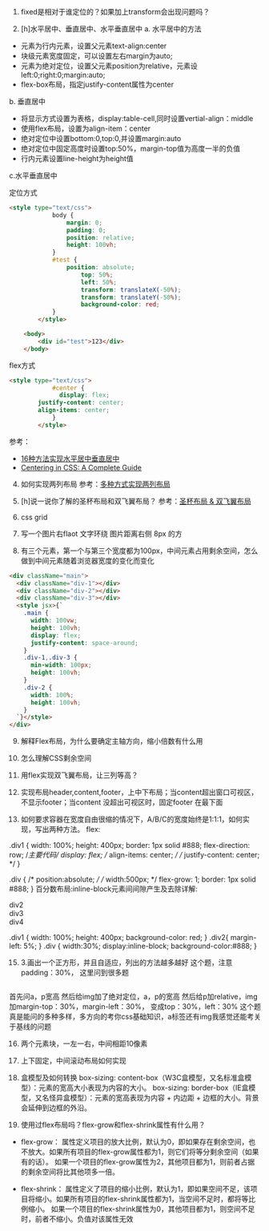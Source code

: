 1. fixed是相对于谁定位的？如果加上transform会出现问题吗？

2. [h]水平居中、垂直居中、水平垂直居中
a. 水平居中的方法
- 元素为行内元素，设置父元素text-align:center
- 块级元素宽度固定，可以设置左右margin为auto;
- 元素为绝对定位，设置父元素position为relative，元素设left:0;right:0;margin:auto;
- flex-box布局，指定justify-content属性为center

b. 垂直居中
- 将显示方式设置为表格，display:table-cell,同时设置vertial-align：middle
- 使用flex布局，设置为align-item：center
- 绝对定位中设置bottom:0,top:0,并设置margin:auto
- 绝对定位中固定高度时设置top:50%，margin-top值为高度一半的负值
- 行内元素设置line-height为height值

c.水平垂直居中

定位方式
``` html
<style type="text/css">
			body {
				margin: 0;
				padding: 0;
				position: relative;
				height: 100vh;
			}
			#test {
				position: absolute;
					top: 50%;
					left: 50%;
					transform: translateX(-50%);
					transform: translateY(-50%);
					background-color: red;
			}
		</style>

    <body>
		<div id="test">123</div>
	</body>
```

flex方式
```html
<style type="text/css">
			#center {
			  display: flex;
        justify-content: center;
        align-items: center;
			}
		</style>
```

参考：
- [16种方法实现水平居中垂直居中](https://juejin.im/post/58f818bbb123db006233ab2a)
- [Centering in CSS: A Complete Guide](https://css-tricks.com/centering-css-complete-guide/)

4. 如何实现两列布局
参考：[多种方式实现两列布局](https://blog.csdn.net/qq_37417446/article/details/106964629)

5. [h]说一说你了解的圣杯布局和双飞翼布局？
参考：[圣杯布局 & 双飞翼布局](https://www.cnblogs.com/imwtr/p/4441741.html)

6. css grid

7. 写一个图片右flaot 文字环绕 图片距离右侧 8px 的方

8. 有三个元素，第一个与第三个宽度都为100px，中间元素占用剩余空间，怎么做到中间元素随着浏览器宽度的变化而变化
``` html
<div className="main">
  <div className="div-1"></div>
  <div className="div-2"></div>
  <div className="div-3"></div>
  <style jsx>{`
    .main {
      width: 100vw;
      height: 100vh;
      display: flex;
      justify-content: space-around;
    }
    .div-1,.div-3 {
      min-width: 100px;
      height: 100vh;
    }
    .div-2 {
      width: 100%;
      height: 100vh;
    }
  `}</style>
</div>
```

9. 解释Flex布局，为什么要确定主轴方向，缩小倍数有什么用

10. 怎么理解CSS剩余空间

11. 用flex实现双飞翼布局，让三列等高？

13. 实现布局header,content,footer，上中下布局；当content超出窗口可视区，不显示footer；当content 没超出可视区时，固定footer 在最下面

14. 如何要求容器在宽度自由很缩的情况下，A/B/C的宽度始终是1:1:1，如何实现，写出两种方法。
flex:

.div1 {
  width: 100%;
  height: 400px;
  border: 1px solid #888;
  flex-direction: row;
  /**主要代码*/
  display: flex;
  /*     align-items: center; */
  /*     justify-content: center; */
}

.div {
  /*   position:absolute; */
  /*     width:500px; */
  flex-grow: 1;
  border: 1px solid #888;
}
百分数布局:inline-block元素间间隙产生及去除详解:

<div class="div1">
  <div class="div2 div">
    div2
  </div><div class="div3 div">
    div3
  </div><div class="div4 div">
    div4
  </div>
</div>


.div1 {
  width: 100%;
  height: 400px;
  background-color: red;
}
.div2{
  margin-left: 5%;
}
.div {
  width:30%;
  display:inline-block;
  background-color:#888;
}

15. 3.画出一个正方形，并且自适应，列出的方法越多越好
这个题，注意padding：30%， 这里问到很多题

  <!-- 窗口大小500*500，img大小1000*800-->
  <p>
    <a><img></img></a>
  <p>
首先问a，p宽高 然后给img加了绝对定位，a，p的宽高 然后给p加relative，img加margin-top：30%，margin-left：30%， 变成top：30%，left：30% 这个题真是能问的多种多样，多方向的考你css基础知识，a标签还有img我感觉还能考关于基线的问题

16. 两个元素块，一左一右，中间相距10像素

17. 上下固定，中间滚动布局如何实现

18. 盒模型及如何转换
box-sizing: content-box（W3C盒模型，又名标准盒模型）：元素的宽高大小表现为内容的大小。
box-sizing: border-box（IE盒模型，又名怪异盒模型）：元素的宽高表现为内容 + 内边距 + 边框的大小。背景会延伸到边框的外沿。

23. 使用过flex布局吗？flex-grow和flex-shrink属性有什么用？
- flex-grow： 属性定义项目的放大比例，默认为0，即如果存在剩余空间，也不放大。如果所有项目的flex-grow属性都为1，则它们将等分剩余空间（如果有的话）。
如果一个项目的flex-grow属性为2，其他项目都为1，则前者占据的剩余空间将比其他项多一倍。

- flex-shrink： 属性定义了项目的缩小比例，默认为1，即如果空间不足，该项目将缩小。如果所有项目的flex-shrink属性都为1，当空间不足时，都将等比例缩小。
如果一个项目的flex-shrink属性为0，其他项目都为1，则空间不足时，前者不缩小。负值对该属性无效